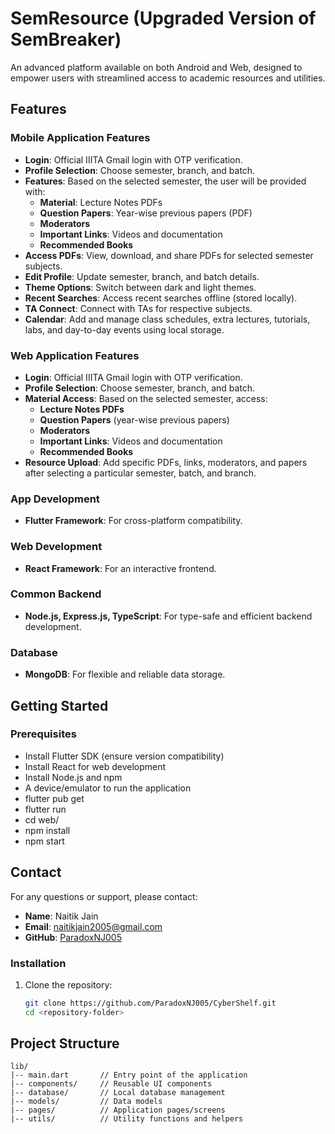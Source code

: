 # SemResource (Upgraded Version of SemBreaker)

An advanced platform available on both Android and Web, designed to empower users with streamlined access to academic resources and utilities.

## Features

### Mobile Application Features
- **Login**: Official IIITA Gmail login with OTP verification.
- **Profile Selection**: Choose semester, branch, and batch.
- **Features**: Based on the selected semester, the user will be provided with:
  - **Material**: Lecture Notes PDFs
  - **Question Papers**: Year-wise previous papers (PDF)
  - **Moderators**
  - **Important Links**: Videos and documentation
  - **Recommended Books**
- **Access PDFs**: View, download, and share PDFs for selected semester subjects.
- **Edit Profile**: Update semester, branch, and batch details.
- **Theme Options**: Switch between dark and light themes.
- **Recent Searches**: Access recent searches offline (stored locally).
- **TA Connect**: Connect with TAs for respective subjects.
- **Calendar**: Add and manage class schedules, extra lectures, tutorials, labs, and day-to-day events using local storage.

### Web Application Features
- **Login**: Official IIITA Gmail login with OTP verification.
- **Profile Selection**: Choose semester, branch, and batch.
- **Material Access**: Based on the selected semester, access:
  - **Lecture Notes PDFs**
  - **Question Papers** (year-wise previous papers)
  - **Moderators**
  - **Important Links**: Videos and documentation
  - **Recommended Books**
- **Resource Upload**: Add specific PDFs, links, moderators, and papers after selecting a particular semester, batch, and branch.

### App Development
- **Flutter Framework**: For cross-platform compatibility.

### Web Development
- **React Framework**: For an interactive frontend.

### Common Backend
- **Node.js, Express.js, TypeScript**: For type-safe and efficient backend development.

### Database
- **MongoDB**: For flexible and reliable data storage.

## Getting Started

### Prerequisites
- Install Flutter SDK (ensure version compatibility)
- Install React for web development
- Install Node.js and npm
- A device/emulator to run the application
- flutter pub get
- flutter run
- cd web/
- npm install
- npm start

## Contact
For any questions or support, please contact:

- **Name**: Naitik Jain
- **Email**: [naitikjain2005@gmail.com](mailto:naitikjain2005@gmail.com)
- **GitHub**: [ParadoxNJ005](https://github.com/ParadoxNJ005)


### Installation
1. Clone the repository:
   ```bash
   git clone https://github.com/ParadoxNJ005/CyberShelf.git
   cd <repository-folder>

## Project Structure
```plaintext
lib/
|-- main.dart       // Entry point of the application
|-- components/     // Reusable UI components
|-- database/       // Local database management
|-- models/         // Data models
|-- pages/          // Application pages/screens
|-- utils/          // Utility functions and helpers
